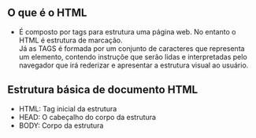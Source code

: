 ## O que é o HTML

- É composto por tags para estrutura uma página web. No entanto o HTML é estrutura de marcação.<br>
Já as TAGS é formada por um conjunto de caracteres que representa um elemento, contendo instruçõe que serão 
lidas e interpretadas pelo navegador que irá rederizar e apresentar a estrutura visual ao usuário.

## Estrutura básica de documento HTML

- HTML: Tag inicial da estrutura
- HEAD: O cabeçalho do corpo da estrutura
- BODY: Corpo da estrutura